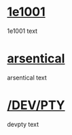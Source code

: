 # [1e1001](https://1e1001.github.io/)
1e1001 text

# [arsentical](https://arsentical.github.io/)
arsentical text

# [/DEV/PTY](https://devpty.github.io/)
devpty text
